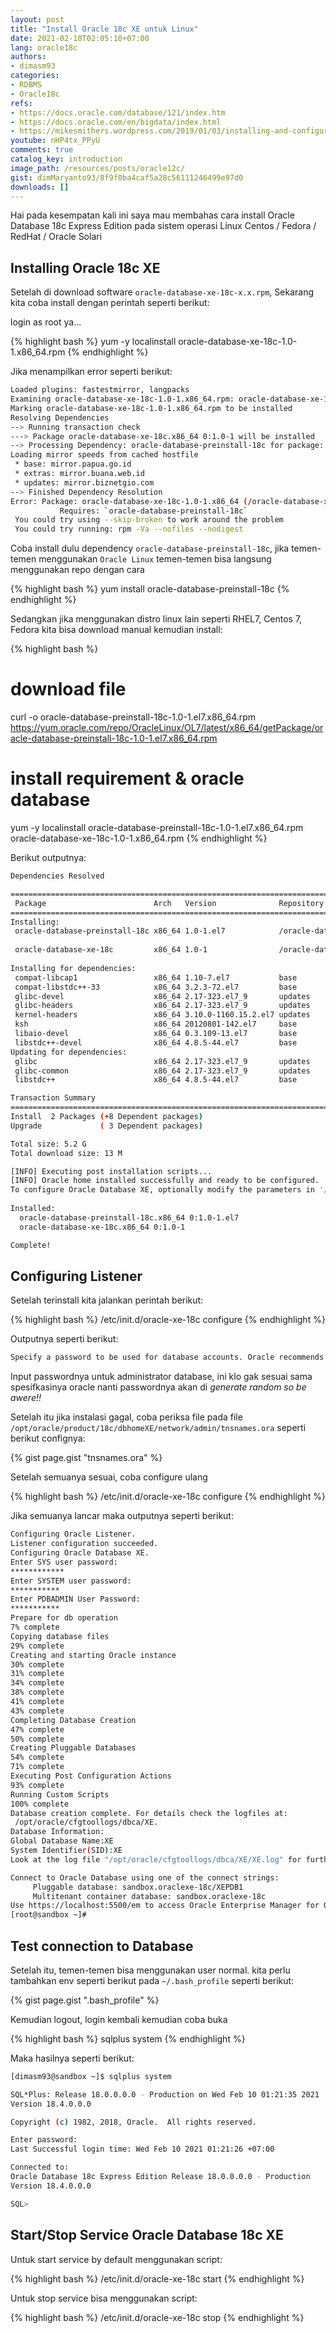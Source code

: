 ```yaml
---
layout: post
title: "Install Oracle 18c XE untuk Linux"
date: 2021-02-10T02:05:10+07:00
lang: oracle18c
authors:
- dimasm93
categories:
- RDBMS
- Oracle18c
refs: 
- https://docs.oracle.com/database/121/index.htm
- https://docs.oracle.com/en/bigdata/index.html
- https://mikesmithers.wordpress.com/2019/01/03/installing-and-configuring-oracle-18cxe-on-centos/
youtube: nHP4tx_PPyU
comments: true
catalog_key: introduction
image_path: /resources/posts/oracle12c/
gist: dimMaryanto93/8f9f0ba4caf5a28c56111246499e97d0
downloads: []
---
```


Hai pada kesempatan kali ini saya mau membahas cara install Oracle Database 18c Express Edition pada sistem operasi Linux Centos / Fedora / RedHat / Oracle Solari

<!--more-->

## Installing Oracle 18c XE

Setelah di download software `oracle-database-xe-18c-x.x.rpm`, Sekarang kita coba install dengan perintah seperti berikut:

login as root ya...

{% highlight bash %}
yum -y localinstall oracle-database-xe-18c-1.0-1.x86_64.rpm
{% endhighlight %}

Jika menampilkan error seperti berikut:

```bash
Loaded plugins: fastestmirror, langpacks
Examining oracle-database-xe-18c-1.0-1.x86_64.rpm: oracle-database-xe-18c-1.0-1.x86_64
Marking oracle-database-xe-18c-1.0-1.x86_64.rpm to be installed
Resolving Dependencies
--> Running transaction check
---> Package oracle-database-xe-18c.x86_64 0:1.0-1 will be installed
--> Processing Dependency: oracle-database-preinstall-18c for package: oracle-database-xe-18c-1.0-1.x86_64
Loading mirror speeds from cached hostfile
 * base: mirror.papua.go.id
 * extras: mirror.buana.web.id
 * updates: mirror.biznetgio.com
--> Finished Dependency Resolution
Error: Package: oracle-database-xe-18c-1.0-1.x86_64 (/oracle-database-xe-18c-1.0-1.x86_64)
           Requires: `oracle-database-preinstall-18c`
 You could try using --skip-broken to work around the problem
 You could try running: rpm -Va --nofiles --nodigest
```

Coba install dulu dependency `oracle-database-preinstall-18c`, jika temen-temen menggunakan `Oracle Linux` temen-temen bisa langsung menggunakan repo dengan cara 

{% highlight bash %}
yum install oracle-database-preinstall-18c
{% endhighlight %}

Sedangkan jika menggunakan distro linux lain seperti RHEL7, Centos 7, Fedora kita bisa download manual kemudian install:

{% highlight bash %}
# download file
curl -o oracle-database-preinstall-18c-1.0-1.el7.x86_64.rpm https://yum.oracle.com/repo/OracleLinux/OL7/latest/x86_64/getPackage/oracle-database-preinstall-18c-1.0-1.el7.x86_64.rpm

# install requirement & oracle database
yum -y localinstall oracle-database-preinstall-18c-1.0-1.el7.x86_64.rpm oracle-database-xe-18c-1.0-1.x86_64.rpm
{% endhighlight %}

Berikut outputnya:

```bash
Dependencies Resolved

================================================================================
 Package                        Arch   Version              Repository     Size
================================================================================
Installing:
 oracle-database-preinstall-18c x86_64 1.0-1.el7            /oracle-database-preinstall-18c-1.0-1.el7.x86_64
                                                                           55 k
 oracle-database-xe-18c         x86_64 1.0-1                /oracle-database-xe-18c-1.0-1.x86_64
                                                                          5.2 G
Installing for dependencies:
 compat-libcap1                 x86_64 1.10-7.el7           base           19 k
 compat-libstdc++-33            x86_64 3.2.3-72.el7         base          191 k
 glibc-devel                    x86_64 2.17-323.el7_9       updates       1.1 M
 glibc-headers                  x86_64 2.17-323.el7_9       updates       691 k
 kernel-headers                 x86_64 3.10.0-1160.15.2.el7 updates       9.0 M
 ksh                            x86_64 20120801-142.el7     base          884 k
 libaio-devel                   x86_64 0.3.109-13.el7       base           13 k
 libstdc++-devel                x86_64 4.8.5-44.el7         base          1.5 M
Updating for dependencies:
 glibc                          x86_64 2.17-323.el7_9       updates       3.6 M
 glibc-common                   x86_64 2.17-323.el7_9       updates        12 M
 libstdc++                      x86_64 4.8.5-44.el7         base          306 k

Transaction Summary
================================================================================
Install  2 Packages (+8 Dependent packages)
Upgrade             ( 3 Dependent packages)

Total size: 5.2 G
Total download size: 13 M

[INFO] Executing post installation scripts...
[INFO] Oracle home installed successfully and ready to be configured.
To configure Oracle Database XE, optionally modify the parameters in '/etc/sysconfig/oracle-xe-18c.conf' and then execute '/etc/init.d/oracle-xe-18c configure' as root.
  
Installed:
  oracle-database-preinstall-18c.x86_64 0:1.0-1.el7
  oracle-database-xe-18c.x86_64 0:1.0-1

Complete!
```

## Configuring Listener

Setelah terinstall kita jalankan perintah berikut:

{% highlight bash %}
/etc/init.d/oracle-xe-18c configure
{% endhighlight %}

Outputnya seperti berikut:

```bash
Specify a password to be used for database accounts. Oracle recommends that the password entered should be at least 8 characters in length, contain at least 1 uppercase character, 1 lower case character and 1 digit [0-9]. Note that the same password will be used for SYS, SYSTEM and PDBADMIN accounts:
```

Input passwordnya untuk administrator database, ini klo gak sesuai sama spesifkasinya oracle nanti passwordnya akan di *generate random so be awere!!*

Setelah itu jika instalasi gagal, coba periksa file pada file `/opt/oracle/product/18c/dbhomeXE/network/admin/tnsnames.ora` seperti berikut confignya:

{% gist page.gist "tnsnames.ora" %}

Setelah semuanya sesuai, coba configure ulang

{% highlight bash %}
/etc/init.d/oracle-xe-18c configure
{% endhighlight %}

Jika semuanya lancar maka outputnya seperti berikut:

```bash
Configuring Oracle Listener.
Listener configuration succeeded.
Configuring Oracle Database XE.
Enter SYS user password:
************
Enter SYSTEM user password:
***********
Enter PDBADMIN User Password:
***********
Prepare for db operation
7% complete
Copying database files
29% complete
Creating and starting Oracle instance
30% complete
31% complete
34% complete
38% complete
41% complete
43% complete
Completing Database Creation
47% complete
50% complete
Creating Pluggable Databases
54% complete
71% complete
Executing Post Configuration Actions
93% complete
Running Custom Scripts
100% complete
Database creation complete. For details check the logfiles at:
 /opt/oracle/cfgtoollogs/dbca/XE.
Database Information:
Global Database Name:XE
System Identifier(SID):XE
Look at the log file "/opt/oracle/cfgtoollogs/dbca/XE/XE.log" for further details.

Connect to Oracle Database using one of the connect strings:
     Pluggable database: sandbox.oraclexe-18c/XEPDB1
     Multitenant container database: sandbox.oraclexe-18c
Use https://localhost:5500/em to access Oracle Enterprise Manager for Oracle Database XE
[root@sandbox ~]#
```

## Test connection to Database

Setelah itu, temen-temen bisa menggunakan user normal. kita perlu tambahkan env seperti berikut pada `~/.bash_profile` seperti berikut:

{% gist page.gist ".bash_profile" %}

Kemudian logout, login kembali kemudian coba buka 

{% highlight bash %}
sqlplus system
{% endhighlight %}

Maka hasilnya seperti berikut:

```bash
[dimasm93@sandbox ~]$ sqlplus system

SQL*Plus: Release 18.0.0.0.0 - Production on Wed Feb 10 01:21:35 2021
Version 18.4.0.0.0

Copyright (c) 1982, 2018, Oracle.  All rights reserved.

Enter password:
Last Successful login time: Wed Feb 10 2021 01:21:26 +07:00

Connected to:
Oracle Database 18c Express Edition Release 18.0.0.0.0 - Production
Version 18.4.0.0.0

SQL>
```

## Start/Stop Service Oracle Database 18c XE

Untuk start service by default menggunakan script:

{% highlight bash %}
/etc/init.d/oracle-xe-18c start
{% endhighlight %}

Untuk stop service bisa menggunakan script:

{% highlight bash %}
/etc/init.d/oracle-xe-18c stop
{% endhighlight %}
